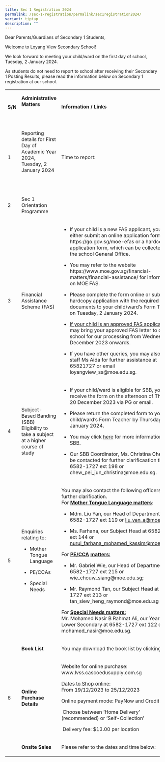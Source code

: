 ```yaml
---
title: Sec 1 Registration 2024
permalink: /sec-1-registration/permalink/sec1registration2024/
variant: tiptap
description: ""
---
```

<p>Dear Parents/Guardians of Secondary 1 Students,</p><p>Welcome to Loyang View Secondary School!</p><p>We look forward to meeting your child/ward on the first day of school, Tuesday, 2 January 2024.</p><p>As students do not need to report to school after receiving their Secondary 1 Posting Results, please read the information below on Secondary 1 registration at our school.</p><p></p><table><tbody><tr><th rowspan="1" colspan="1"><p>S/N</p></th><td rowspan="1" colspan="1"><p><strong>Administrative Matters</strong></p><p><strong>&nbsp;</strong></p></td><td rowspan="1" colspan="1"><p><strong>Information / Links</strong></p></td></tr><tr><td rowspan="1" colspan="1"><p>1</p></td><td rowspan="1" colspan="1"><p>Reporting details for First Day of Academic Year 2024, Tuesday, 2 January 2024</p><p>&nbsp;</p></td><td rowspan="1" colspan="1"><p>Time to report:</p></td></tr><tr><td rowspan="1" colspan="1"><p>2</p></td><td rowspan="1" colspan="1"><p>Sec 1 Orientation Programme</p></td><td rowspan="1" colspan="1"><p></p></td></tr><tr><td rowspan="1" colspan="1"><p>3</p></td><td rowspan="1" colspan="1"><p>Financial Assistance Scheme (FAS)</p></td><td rowspan="1" colspan="1"><ul data-tight="true" class="tight"><li><p>If your child is a new FAS applicant, you may either submit an online application form at <a rel="noopener noreferrer nofollow" target="_blank">https://go.gov.sg/moe-efas</a> or a hardcopy application form, which can be collected from the school General Office.</p></li><li><p>You may refer to the website <a rel="noopener noreferrer nofollow" target="_blank">https://www.moe.gov.sg/financial-matters/financial-assistance/</a> for information on MOE FAS.</p></li><li><p>Please complete the form online or submit the hardcopy application with the required documents to your child/ward’s Form Teacher on Tuesday, 2 January 2024.</p></li><li><p><u>If your child is an approved FAS applicant</u>, you may bring your approved FAS letter to our school for our processing from Wednesday, 20 December 2023 onwards.</p></li><li><p>If you have other queries, you may also call our staff Ms Aida for further assistance at 65821727 or email <a rel="noopener noreferrer nofollow" target="_blank">loyangview_ss@moe.edu.sg</a>.</p></li></ul></td></tr><tr><td rowspan="1" colspan="1"><p>4</p></td><td rowspan="1" colspan="1"><p>Subject-Based Banding (SBB) Eligibility to take a subject at a higher course of study</p></td><td rowspan="1" colspan="1"><ul data-tight="true" class="tight"><li><p>If your child/ward is eligible for SBB, you will receive the form on the afternoon of Thursday, 20 December 2023 via PG or email.</p></li><li><p>Please return the completed form to your child/ward’s Form Teacher by Thursday, 4 January 2024.</p></li><li><p>You may click <a href="https://www.moe.gov.sg/microsites/psle-fsbb/full-subject-based-banding/main.html" rel="noopener noreferrer nofollow" target="_blank">here</a> for more information on SBB.</p></li><li><p>Our SBB Coordinator, Ms. Christina Chew, may be contacted for further clarificaation through 6582-1727 ext 198 or chew_pei_jun_christina@moe.edu.sg.</p></li></ul></td></tr><tr><td rowspan="1" colspan="1"><p>5</p></td><td rowspan="1" colspan="1"><p>Enquiries relating to:</p><ul data-tight="true" class="tight"><li><p>Mother Tongue Language</p></li><li><p>PE/CCAs</p></li><li><p>Special Needs</p></li></ul></td><td rowspan="1" colspan="1"><p>You may also contact the following officers for further clarification.<br>For <strong><u>Mother Tongue Language matters</u></strong>:</p><ul data-tight="true" class="tight"><li><p>Mdm. Liu Yan, our Head of Department at 6582-1727 ext 119 or <a href="mailto:liu_yan_a@moe.edu.sg" rel="noopener noreferrer nofollow" target="_blank">liu_yan_a@moe.edu.sg</a></p></li><li><p>Ms. Farhana, our Subject Head at 6582-1727 ext 144 or <a href="mailto:nurul_farhana_mohamed_kassim@moe.edu.sg" rel="noopener noreferrer nofollow" target="_blank">nurul_farhana_mohamed_kassim@moe.edu.sg</a>.</p></li></ul><p>For <strong><u>PE/CCA</u></strong> <strong><u>matters:</u></strong></p><ul data-tight="true" class="tight"><li><p>Mr. Gabriel Wie, our Head of Department at 6582-1727 ext 215 or <a rel="noopener noreferrer nofollow" target="_blank">wie_chouw_siang@moe.edu.sg</a>;</p></li><li><p>Mr. Raymond Tan, our Subject Head at 6582-1727 ext 213 or <a rel="noopener noreferrer nofollow" target="_blank">tan_siew_heng_raymond@moe.edu.sg</a></p></li></ul><p>For <strong><u>Special Needs matters:</u></strong><br>Mr. Mohamed Nasir B Rahmat Ali, our Year Head Lower Secondary at 6582-1727 ext 122 or <a rel="noopener noreferrer nofollow" target="_blank">mohamed_nasir@moe.edu.sg.</a></p><p></p></td></tr><tr><td rowspan="3" colspan="1"><p>6</p></td><td rowspan="1" colspan="1"><p><strong>Book List</strong></p></td><td rowspan="1" colspan="1"><p>You may download the book list by clicking <a href="/sec-1-registration/permalink/2024sec1booklist/" rel="noopener noreferrer nofollow" target="_blank">here</a>.</p><p></p><p></p></td></tr><tr><td rowspan="1" colspan="1"><p><strong>Online Purchase Details</strong></p></td><td rowspan="1" colspan="1"><p>Website for online purchase:<br><a rel="noopener noreferrer nofollow" target="_blank">www.lvss.cascoedusupply.com.sg</a></p><p><u>Dates to Shop online: </u><br>From 19/12/2023 to 25/12/2023<br></p><p>Online payment mode: PayNow and Credit Card</p><p>&nbsp;Choose between ‘Home Delivery’ (recommended) or ‘Self-Collection’</p><p>&nbsp;Delivery fee: $13.00 per location</p></td></tr><tr><td rowspan="1" colspan="1"><p><strong>Onsite Sales</strong></p></td><td rowspan="1" colspan="1"><p>Please refer to the dates and time below:</p></td></tr></tbody></table><p></p>